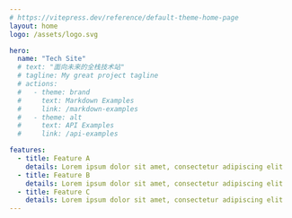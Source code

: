 ```yaml
---
# https://vitepress.dev/reference/default-theme-home-page
layout: home
logo: /assets/logo.svg

hero:
  name: "Tech Site"
  # text: "面向未来的全栈技术站"
  # tagline: My great project tagline
  # actions:
  #   - theme: brand
  #     text: Markdown Examples
  #     link: /markdown-examples
  #   - theme: alt
  #     text: API Examples
  #     link: /api-examples

features:
  - title: Feature A
    details: Lorem ipsum dolor sit amet, consectetur adipiscing elit
  - title: Feature B
    details: Lorem ipsum dolor sit amet, consectetur adipiscing elit
  - title: Feature C
    details: Lorem ipsum dolor sit amet, consectetur adipiscing elit
---
```

